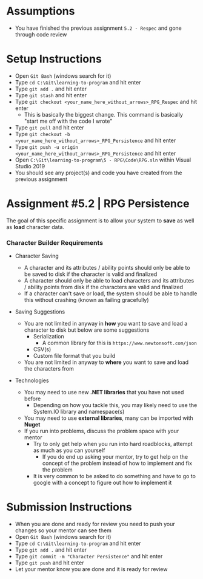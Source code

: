 # Assumptions

* You have finished the previous assignment `5.2 - Respec` and gone through code review

# Setup Instructions

* Open `Git Bash` (windows search for it)
* Type `cd C:\Git\learning-to-program` and hit enter
* Type `git add .` and hit enter
* Type `git stash` and hit enter
* Type `git checkout <your_name_here_without_arrows>_RPG_Respec` and hit enter
	* This is basically the biggest change. This command is basically "start me off with the code I wrote"
* Type `git pull` and hit enter
* Type `git checkout -b <your_name_here_without_arrows>_RPG_Persistence` and hit enter
* Type `git push -u origin <your_name_here_without_arrows>_RPG_Persistence` and hit enter
* Open `C:\Git\learning-to-program\5 - RPG\Code\RPG.sln` within Visual Studio 2019
* You should see any project(s) and code you have created from the previous assignment

# Assignment #5.2 | RPG Persistence

The goal of this specific assignment is to allow your system to **save** as well as **load** character data.

### Character Builder Requirements

* Character Saving
	* A character and its attributes / ability points should only be able to be saved to disk if the character is valid and finalized
	* A character should only be able to load characters and its attributes / ability points from disk if the characters are valid and finalized
	* If a character can't save or load, the system should be able to handle this without crashing (known as failing gracefully)

* Saving Suggestions
	* You are not limited in anyway in **how** you want to save and load a character to disk but below are some suggestions
		* Serialization
			* A common library for this is `https://www.newtonsoft.com/json`
		* CSV(s)
		* Custom file format that you build
	* You are not limited in anyway to **where** you want to save and load the characters from

* Technologies
	* You may need to use new **.NET libraries** that you have not used before
		* Depending on how you tackle this, you may likely need to use the System.IO library and namespace(s)
	* You may need to use **external libraries**, many can be imported with **Nuget**
	* If you run into problems, discuss the problem space with your mentor
		* Try to only get help when you run into hard roadblocks, attempt as much as you can yourself
			*  If you do end up asking your mentor, try to get help on the concept of the problem instead of how to implement and fix the problem
		* It is very common to be asked to do something and have to go to google with a concept to figure out how to implement it

# Submission Instructions

* When you are done and ready for review you need to push your changes so your mentor can see them
* Open `Git Bash` (windows search for it)
* Type `cd C:\Git\learning-to-program` and hit enter
* Type `git add .` and hit enter
* Type `git commit -m "Character Persistence"` and hit enter
* Type `git push` and hit enter
* Let your mentor know you are done and it is ready for review